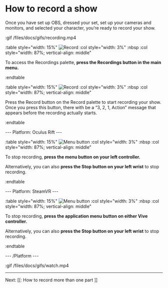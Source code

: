 # How to record a show

Once you have set up OBS, dressed your set, set up your cameras and monitors, and
selected your character, you’re ready to record your show.

:gif /files/docs/gifs/recording.mp4

:table style="width: 15%"
	![Record](/files/docs/graphics/button_w-record.png)
:col style="width: 3%"
	:nbsp
:col style="width: 87%; vertical-align: middle"

To access the Recordings palette, **press the Recordings button in the main menu.**

:endtable

:table style="width: 15%"
	![Record](/files/docs/graphics/button_w-record.png)
:col style="width: 3%"
	:nbsp
:col style="width: 87%; vertical-align: middle"

Press the Record button on the Record palette to start recording your show.
Once you press this button, there with be a “3, 2, 1, Action” message that appears
before the recording actually starts.

:endtable

--- Platform: Oculus Rift ---

:table style="width: 15%"
	![Menu button](/files/docs/graphics/Oculus-touch_L-menu.png)
:col style="width: 3%"
	:nbsp
:col style="width: 87%; vertical-align: middle"

To stop recording, **press the menu button on your left controller.**

Alternatively, you can also **press the Stop button on your left wrist** to stop recording.

:endtable

--- Platform: SteamVR ---

:table style="width: 15%"
	![Menu button](/files/docs/graphics/Vive_menu.png)
:col style="width: 3%"
	:nbsp
:col style="width: 87%; vertical-align: middle"

To stop recording, **press the application menu button on either Vive controller.**

Alternatively, you can also **press the Stop button on your left wrist** to stop recording.

:endtable

--- /Platform ---

:gif /files/docs/gifs/watch.mp4

---

Next: [[: How to record more than one part ]]
